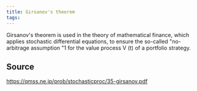 ```yaml
---
title: Girsanov's theorem
tags: 
---
```


Girsanov's theorem is used in the theory of mathematical finance, which applies stochastic differential equations, to ensure the so-called "no-arbitrage assumption "1 for the value process V (t) of a portfolio strategy.

## Source
https://qmss.ne.jp/prob/stochasticproc/35-girsanov.pdf